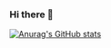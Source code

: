### Hi there 👋

[![Anurag's GitHub stats](https://github-readme-stats.vercel.app/api?username=Himanshu-Rajkumar)](https://github.com/Himanshu-Rajkumargithub-readme-stats)
